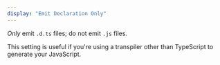 ```yaml
---
display: "Emit Declaration Only"
---
```


*Only* emit `.d.ts` files; do not emit `.js` files.

This setting is useful if you're using a transpiler other than TypeScript to generate your JavaScript.
